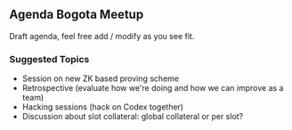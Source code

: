 Agenda Bogota Meetup
--------------------

Draft agenda, feel free add / modify as you see fit.

### Suggested Topics ###

- Session on new ZK based proving scheme
- Retrospective (evaluate how we're doing and how we can improve as a team)
- Hacking sessions (hack on Codex together)
- Discussion about slot collateral: global collateral or per slot?
